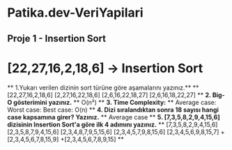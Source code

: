 # Patika.dev-VeriYapilari
## Proje 1 - Insertion Sort
#
# [22,27,16,2,18,6] -> Insertion Sort
** 1.Yukarı verilen dizinin sort türüne göre aşamalarını yazınız.**
**
[22,27,16,2,18,6]
[2,27,16,22,18,6]
[2,6,16,22,18,27]
[2,6,16,18,22,27]
**
**2. Big-O gösterimini yazınız.**
**
O(n²) 
**
**3. Time Complexity:**
**
Average case: Worst case: Best case: O(n) 
**
**4. Dizi sıralandıktan sonra 18 sayısı hangi case kapsamına girer? Yazınız.**
**
Average case
**
**5. [7,3,5,8,2,9,4,15,6] dizisinin Insertion Sort'a göre ilk 4 adımını yazınız.**
**
[7,3,5,8,2,9,4,15,6]
[2,3,5,8,7,9,4,15,6]
[2,3,4,8,7,9,5,15,6]
[2,3,4,5,7,9,8,15,6]
[2,3,4,5,6,9,8,15,7]
+[2,3,4,5,6,7,8,15,9]
+[2,3,4,5,6,7,8,9,15]
**
